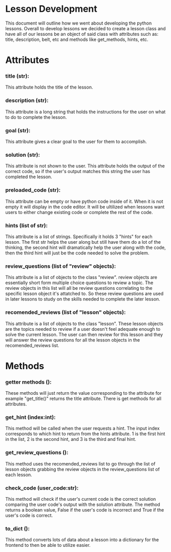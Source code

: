 # Lesson Development
This document will outline how we went about developing the python lessons. Overall to develop lessons we decided to create a lesson class and have all of our lessons be an object of said class with attributes such as: title, description, belt, etc and methods like get_methods, hints, etc. 
# Attributes
### title (str):
This attribute holds the title of the lesson.
### description (str):
This attribute is a long string that holds the instructions for the user on what to do to complete the lesson.
### goal (str):
This attribute gives a clear goal to the user for them to accomplish.
### **solution (str):**
This attribute is not shown to the user. This attribute holds the output of the correct code, so if the user's output matches this string the user has completed the lesson.
### **preloaded_code (str):**
This attribute can be empty or have python code inside of it. When it is not empty it will display in the code editor. It will be ultilized when lessons want users to either change existing code or complete the rest of the code. 
### **hints (list of str):**
This attribute is a list of strings. Specifically it holds 3 "hints" for each lesson. The first str helps the user along but still have them do a lot of the thinking, the second hint will dramatically help the user along with the code, then the third hint will just be the code needed to solve the problem.
### **review_questions (list of "review" objects):**
This attribute is a list of objects to the class "review". review objects are essentially short form multiple choice questions to review a topic. The review objects in this list will all be review questions correlating to the specific lesson object it's attatched to. So these review questions are used in later lessons to study on the skills needed to complete the later lesson.
### **recomended_reviews (list of "lesson" objects):**
This attribute is a list of objects to the class "lesson". These lesson objects are the topics needed to review if a user doesn't feel adequate enough to solve the current lesson. The user can then review for this lesson and they will answer the review questions for all the lesson objects in the recomended_reviews list.
# Methods
### **getter methods ():**
These methods will just return the value corresponding to the attribute for example "get_title()" returns the title attribute. There is get methods for all attributes.
### **get_hint (index:int):**
This method will be called when the user requests a hint. The input index corresponds to which hint to return from the hints attribute. 1 is the first hint in the list, 2 is the second hint, and 3 is the third and final hint.
### **get_review_questions ():**
This method uses the recomended_reviews list to go through the list of lesson objects grabbing the review objects in the review_questions list of each lesson.
### **check_code (user_code:str):**
This method will check if the user's current code is the correct solution comparing the user code's output with the solution attribute. The method returns a boolean value, False if the user's code is incorrect and True if the user's code is correct.
### **to_dict ():**
This method converts lots of data about a lesson into a dictionary for the frontend to then be able to utilize easier.

